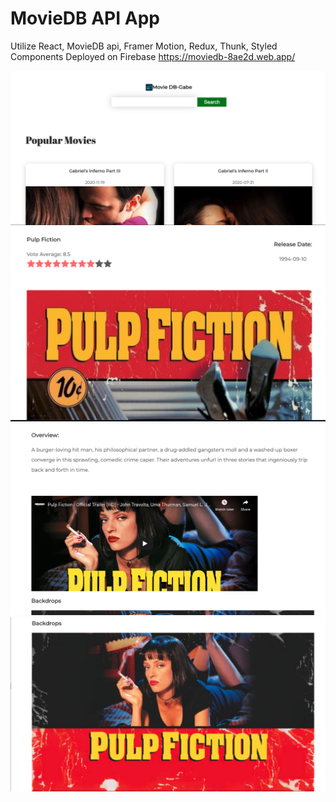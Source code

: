 # MovieDB API App

Utilize React, MovieDB api, Framer Motion, Redux, Thunk, Styled Components
Deployed on Firebase https://moviedb-8ae2d.web.app/

![](src/img/home.png)
![](src/img/detail.png)
![](src/img/overview_and_video.png)
![](src/img/backdrops.png)

